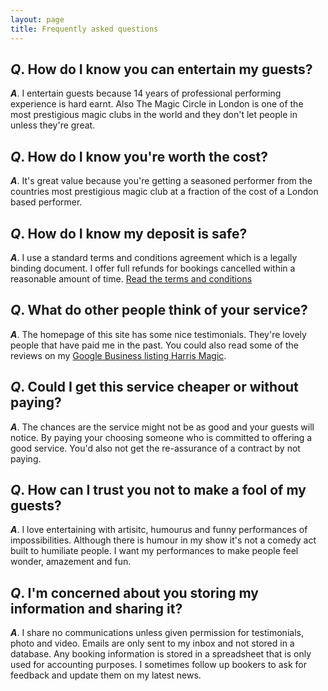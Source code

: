 ```yaml
---
layout: page
title: Frequently asked questions
---
```

## *Q*. How do I know you can entertain my guests?
***A***. I entertain guests because 14 years of professional performing experience is hard earnt. Also The Magic Circle in London is one of the most prestigious magic clubs in the world and they don't let people in unless they're great.

## *Q*. How do I know you're worth the cost?
***A***. It's great value because you're getting a seasoned performer from the countries most prestigious magic club at a fraction of the cost of a London based performer.

## *Q*. How do I know my deposit is safe?
***A***. I use a standard terms and conditions agreement which is a legally binding document. I offer full refunds for bookings cancelled within a reasonable amount of time. [Read the terms and conditions](/terms-and-conditions "Read the terms here")

## *Q*. What do other people think of your service?
***A***. The homepage of this site has some nice testimonials. They're lovely people that have paid me in the past. You could also read some of the reviews on my [Google Business listing Harris Magic](https://www.google.com/search?q=harris+magic&oq=harris+magic&aqs=chrome..69i57j69i65l3.1408j0j1&sourceid=chrome&ie=UTF-8#lrd=0x486c93265bc06ef1:0xa257ffaf30d6a15,1,,, "Read reviews on listing").

## *Q*. Could I get this service cheaper or without paying?
***A***. The chances are the service might not be as good and your guests will notice. By paying your choosing someone who is committed to offering a good service. You'd also not get the re-assurance of a contract by not paying.

## *Q*. How can I trust you not to make a fool of my guests?
***A***. I love entertaining with artisitc, humourus and funny performances of impossibilities. Although there is humour in my show it's not a comedy act built to humiliate people. I want my performances to make people feel wonder, amazement and fun.

## *Q*. I'm concerned about you storing my information and sharing it?
***A***. I share no communications unless given permission for testimonials, photo and video. Emails are only sent to my inbox and not stored in a database. Any booking information is stored in a spreadsheet that is only used for accounting purposes. I sometimes follow up bookers to ask for feedback and update them on my latest news. 
